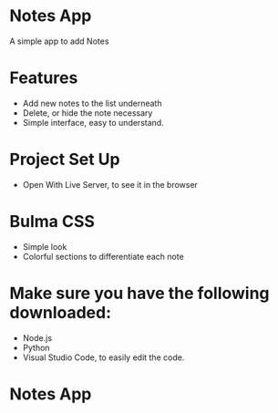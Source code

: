 # Notes App

A simple app to add Notes 

# Features
 - Add new notes to the list underneath
 - Delete, or hide the note necessary
 - Simple interface, easy to understand.
   
# Project Set Up
- Open With Live Server, to see it in the browser

# Bulma CSS
- Simple look
- Colorful sections to differentiate each note

# Make sure you have the following downloaded:
- Node.js
- Python
- Visual Studio Code, to easily edit the code. 

# Notes App
